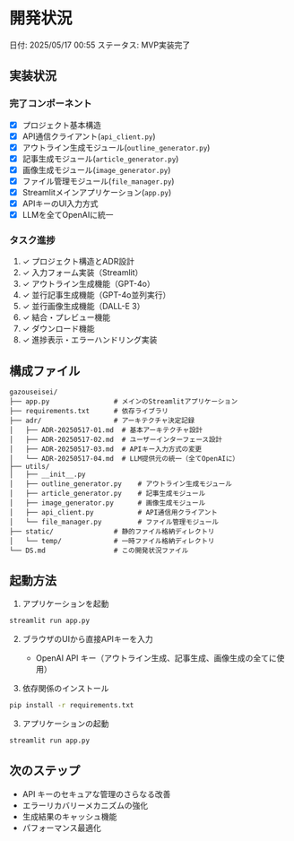 # 開発状況

日付: 2025/05/17 00:55
ステータス: MVP実装完了

## 実装状況

### 完了コンポーネント
- [x] プロジェクト基本構造
- [x] API通信クライアント(`api_client.py`)
- [x] アウトライン生成モジュール(`outline_generator.py`)
- [x] 記事生成モジュール(`article_generator.py`)
- [x] 画像生成モジュール(`image_generator.py`)
- [x] ファイル管理モジュール(`file_manager.py`)
- [x] Streamlitメインアプリケーション(`app.py`)
- [x] APIキーのUI入力方式
- [x] LLMを全てOpenAIに統一

### タスク進捗
1. ✓ プロジェクト構造とADR設計
2. ✓ 入力フォーム実装（Streamlit）
3. ✓ アウトライン生成機能（GPT-4o）
4. ✓ 並行記事生成機能（GPT-4o並列実行）
5. ✓ 並行画像生成機能（DALL-E 3）
6. ✓ 結合・プレビュー機能
7. ✓ ダウンロード機能
8. ✓ 進捗表示・エラーハンドリング実装

## 構成ファイル
```
gazouseisei/
├── app.py                # メインのStreamlitアプリケーション
├── requirements.txt      # 依存ライブラリ
├── adr/                  # アーキテクチャ決定記録
│   ├── ADR-20250517-01.md  # 基本アーキテクチャ設計
│   ├── ADR-20250517-02.md  # ユーザーインターフェース設計
│   ├── ADR-20250517-03.md  # APIキー入力方式の変更
│   └── ADR-20250517-04.md  # LLM提供元の統一（全てOpenAIに）
├── utils/
│   ├── __init__.py
│   ├── outline_generator.py    # アウトライン生成モジュール
│   ├── article_generator.py    # 記事生成モジュール
│   ├── image_generator.py      # 画像生成モジュール
│   ├── api_client.py           # API通信用クライアント
│   └── file_manager.py         # ファイル管理モジュール
├── static/               # 静的ファイル格納ディレクトリ
│   └── temp/             # 一時ファイル格納ディレクトリ
└── DS.md                 # この開発状況ファイル
```

## 起動方法

1. アプリケーションを起動
```bash
streamlit run app.py
```

2. ブラウザのUIから直接APIキーを入力
   - OpenAI API キー（アウトライン生成、記事生成、画像生成の全てに使用）

2. 依存関係のインストール
```bash
pip install -r requirements.txt
```

3. アプリケーションの起動
```bash
streamlit run app.py
```

## 次のステップ
- API キーのセキュアな管理のさらなる改善
- エラーリカバリーメカニズムの強化
- 生成結果のキャッシュ機能
- パフォーマンス最適化
